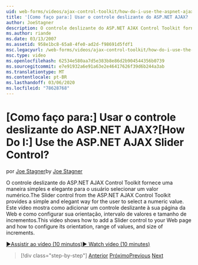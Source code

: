 ```yaml
---
uid: web-forms/videos/ajax-control-toolkit/how-do-i-use-the-aspnet-ajax-slider-control
title: '[Como faço para:] Usar o controle deslizante do ASP.NET AJAX? | Microsoft Docs'
author: JoeStagner
description: O controle deslizante do ASP.NET AJAX Control Toolkit fornece uma maneira simples e elegante para o usuário selecionar um valor numérico. Este vídeo mostra como fazer o anúncio...
ms.author: riande
ms.date: 03/13/2007
ms.assetid: 958e1bc8-65a8-4fe0-ad2d-f98691d5fdf1
msc.legacyurl: /web-forms/videos/ajax-control-toolkit/how-do-i-use-the-aspnet-ajax-slider-control
msc.type: video
ms.openlocfilehash: 62534e580aa7d5e383b8e86d2b904544356b0739
ms.sourcegitcommit: e7e91932a6e91a63e2e46417626f39d6b244a3ab
ms.translationtype: MT
ms.contentlocale: pt-BR
ms.lasthandoff: 03/06/2020
ms.locfileid: "78628768"
---
```

# <a name="how-do-i-use-the-aspnet-ajax-slider-control"></a><span data-ttu-id="d56ed-105">[Como faço para:] Usar o controle deslizante do ASP.NET AJAX?</span><span class="sxs-lookup"><span data-stu-id="d56ed-105">[How Do I:] Use the ASP.NET AJAX Slider Control?</span></span>

<span data-ttu-id="d56ed-106">por [Joe Stagner](https://github.com/JoeStagner)</span><span class="sxs-lookup"><span data-stu-id="d56ed-106">by [Joe Stagner](https://github.com/JoeStagner)</span></span>

<span data-ttu-id="d56ed-107">O controle deslizante do ASP.NET AJAX Control Toolkit fornece uma maneira simples e elegante para o usuário selecionar um valor numérico.</span><span class="sxs-lookup"><span data-stu-id="d56ed-107">The Slider control from the ASP.NET AJAX Control Toolkit provides a simple and elegant way for the user to select a numeric value.</span></span> <span data-ttu-id="d56ed-108">Este vídeo mostra como adicionar um controle deslizante à sua página da Web e como configurar sua orientação, intervalo de valores e tamanho de incrementos.</span><span class="sxs-lookup"><span data-stu-id="d56ed-108">This video shows how to add a Slider control to your Web page and how to configure its orientation, range of values, and size of increments.</span></span>

[<span data-ttu-id="d56ed-109">&#9654;Assistir ao vídeo (10 minutos)</span><span class="sxs-lookup"><span data-stu-id="d56ed-109">&#9654; Watch video (10 minutes)</span></span>](https://channel9.msdn.com/Blogs/ASP-NET-Site-Videos/how-do-i-use-the-aspnet-ajax-slider-control)

> [!div class="step-by-step"]
> <span data-ttu-id="d56ed-110">[Anterior](how-do-i-use-the-aspnet-ajax-confirmbutton-extender.md)
> [Próximo](how-do-i-use-the-aspnet-ajax-autocomplete-control.md)</span><span class="sxs-lookup"><span data-stu-id="d56ed-110">[Previous](how-do-i-use-the-aspnet-ajax-confirmbutton-extender.md)
[Next](how-do-i-use-the-aspnet-ajax-autocomplete-control.md)</span></span>
